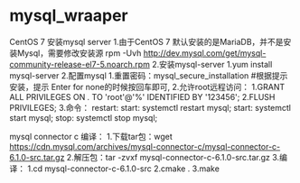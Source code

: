 # mysql_wraaper
CentOS 7 安装mysql server
1.由于CentOS 7 默认安装的是MariaDB，并不是安装Mysql，需要修改安装源
	rpm -Uvh http://dev.mysql.com/get/mysql-community-release-el7-5.noarch.rpm
2.安装mysql-server
	1.yum install mysql-server
	2.配置mysql
		1.重置密码：mysql_secure_installation #根据提示安装，提示 Enter for none的时候按回车即可, 
		2.允许root远程访问：
			1.GRANT ALL PRIVILEGES ON *.* TO 'root'@'%' IDENTIFIED BY '123456';
			2.FLUSH PRIVILEGES;
	3.命令：
		restart: start: systemctl restart mysql;
		start: systemctl start mysql;
		stop: systemctl stop mysql;
		
mysql connector c 编译：
1.下载tar包：wget https://cdn.mysql.com/archives/mysql-connector-c/mysql-connector-c-6.1.0-src.tar.gz
2.解压包：tar -zvxf mysql-connector-c-6.1.0-src.tar.gz
3.编译：
	1.cd mysql-connector-c-6.1.0-src
	2.cmake .
	3.make

